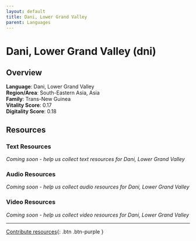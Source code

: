 ```yaml
---
layout: default
title: Dani, Lower Grand Valley
parent: Languages
---
```


# Dani, Lower Grand Valley (dni)

## Overview

**Language**: Dani, Lower Grand Valley  
**Region/Area**: South-Eastern Asia, Asia  
**Family**: Trans-New Guinea  
**Vitality Score**: 0.17  
**Digitality Score**: 0.18  

## Resources

### Text Resources
*Coming soon - help us collect text resources for Dani, Lower Grand Valley*

### Audio Resources
*Coming soon - help us collect audio resources for Dani, Lower Grand Valley*

### Video Resources
*Coming soon - help us collect video resources for Dani, Lower Grand Valley*

---

[Contribute resources](https://fairtrain.github.io/){: .btn .btn-purple }
